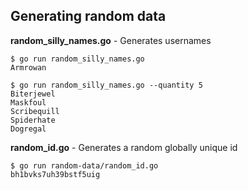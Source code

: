 ## Generating random data

**random_silly_names.go** - Generates usernames
```
$ go run random_silly_names.go
Armrowan                                                                                  

$ go run random_silly_names.go --quantity 5
Biterjewel                                                                    
Maskfoul                                            
Scribequill                                                                                
Spiderhate  
Dogregal
```

**random_id.go** - Generates a random globally unique id
```
$ go run random-data/random_id.go 
bh1bvks7uh39bstf5uig
```

